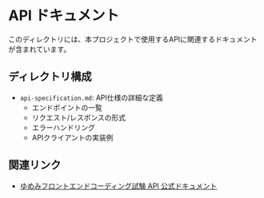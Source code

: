 # API ドキュメント

このディレクトリには、本プロジェクトで使用するAPIに関連するドキュメントが含まれています。

## ディレクトリ構成

- `api-specification.md`: API仕様の詳細な定義
  - エンドポイントの一覧
  - リクエスト/レスポンスの形式
  - エラーハンドリング
  - APIクライアントの実装例

## 関連リンク

- [ゆめみフロントエンドコーディング試験 API 公式ドキュメント](https://yumemi-frontend-engineer-codecheck-api.vercel.app/api-doc) 